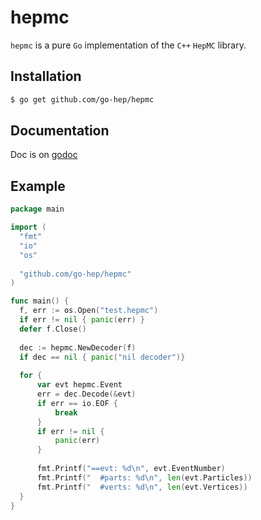 hepmc
=====

``hepmc`` is a pure ``Go`` implementation of the ``C++`` ``HepMC``
library.

## Installation

```sh
$ go get github.com/go-hep/hepmc
```

## Documentation

Doc is on [godoc](http://godoc.org/github.com/go-hep/hepmc)

## Example

```go
package main

import (
  "fmt"
  "io"
  "os"
  
  "github.com/go-hep/hepmc"
)

func main() {
  f, err := os.Open("test.hepmc")
  if err != nil { panic(err) }
  defer f.Close()
  
  dec := hepmc.NewDecoder(f)
  if dec == nil { panic("nil decoder")}
  
  for {
      var evt hepmc.Event
      err = dec.Decode(&evt)
      if err == io.EOF {
          break
      }
      if err != nil {
          panic(err)
      }
      
      fmt.Printf("==evt: %d\n", evt.EventNumber)
      fmt.Printf("  #parts: %d\n", len(evt.Particles))
      fmt.Printf("  #verts: %d\n", len(evt.Vertices))
  }
}
```


